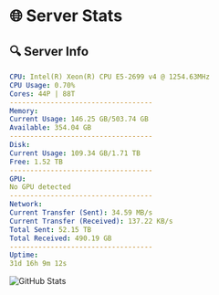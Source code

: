 # 🌐 Server Stats
## 🔍 Server Info
```yaml
CPU: Intel(R) Xeon(R) CPU E5-2699 v4 @ 1254.63MHz
CPU Usage: 0.70%
Cores: 44P | 88T
-----------------------------------
Memory:
Current Usage: 146.25 GB/503.74 GB
Available: 354.04 GB
-----------------------------------
Disk:
Current Usage: 109.34 GB/1.71 TB
Free: 1.52 TB
-----------------------------------
GPU:
No GPU detected
-----------------------------------
Network:
Current Transfer (Sent): 34.59 MB/s
Current Transfer (Received): 137.22 KB/s
Total Sent: 52.15 TB
Total Received: 490.19 GB
-----------------------------------
Uptime:
31d 16h 9m 12s
```
![GitHub Stats](https://img.shields.io/badge/Updated-2025-04-08_13:32:01-blue)